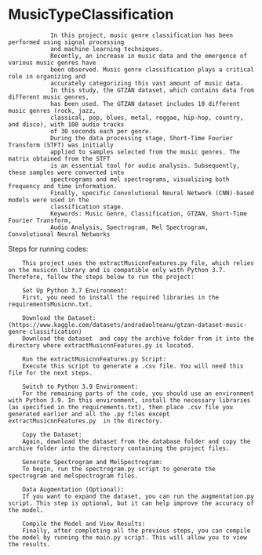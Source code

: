 # MusicTypeClassification
                In this project, music genre classification has been performed using signal processing
                and machine learning techniques.
                Recently, an increase in music data and the emergence of various music genres have
                been observed. Music genre classification plays a critical role in organizing and
                accurately categorizing this vast amount of music data.
                In this study, the GTZAN dataset, which contains data from different music genres,
                has been used. The GTZAN dataset includes 10 different music genres (rock, jazz,
                classical, pop, blues, metal, reggae, hip-hop, country, and disco), with 100 audio tracks
                of 30 seconds each per genre.
                During the data processing stage, Short-Time Fourier Transform (STFT) was initially
                applied to samples selected from the music genres. The matrix obtained from the STFT
                is an essential tool for audio analysis. Subsequently, these samples were converted into
                spectrograms and mel spectrograms, visualizing both frequency and time information.
                Finally, specific Convolutional Neural Network (CNN)-based models were used in the
                classification stage.
                Keywords: Music Genre, Classification, GTZAN, Short-Time Fourier Transform,
                Audio Analysis, Spectrogram, Mel Spectrogram, Convolutional Neural Networks



Steps for running codes:

        This project uses the extractMusicnnFeatures.py file, which relies on the musicnn library and is compatible only with Python 3.7. Therefore, follow the steps below to run the project:
        
        Set Up Python 3.7 Environment:
        First, you need to install the required libraries in the requirementsMusicnn.txt.
        
        Download the Dataset:(https://www.kaggle.com/datasets/andradaolteanu/gtzan-dataset-music-genre-classification)
        Download the dataset  and copy the archive folder from it into the directory where extractMusicnnFeatures.py is located.
        
        Run the extractMusicnnFeatures.py Script:
        Execute this script to generate a .csv file. You will need this file for the next steps.
        
        Switch to Python 3.9 Environment:
        For the remaining parts of the code, you should use an environment with Python 3.9. In this environment, install the necessary libraries (as specified in the requirements.txt), then place .csv file you generated earlier and all the .py files except extractMusicnnFeatures.py  in the directory.
        
        Copy the Dataset:
        Again, download the dataset from the database folder and copy the archive folder into the directory containing the project files.
        
        Generate Spectrogram and MelSpectrogram:
        To begin, run the spectrogram.py script to generate the spectrogram and melspectrogram files.
        
        Data Augmentation (Optional):
        If you want to expand the dataset, you can run the augmentation.py script. This step is optional, but it can help improve the accuracy of the model.
        
        Compile the Model and View Results:
        Finally, after completing all the previous steps, you can compile the model by running the main.py script. This will allow you to view the results.

